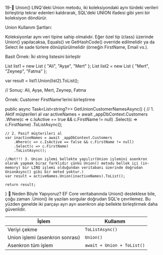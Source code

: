 ﻿19-🔹  Union()
LINQ'deki Union metodu, iki koleksiyondaki aynı türdeki verileri birleştirip tekrar edenleri kaldırarak, SQL'deki UNION ifadesi gibi yeni bir koleksiyon döndürür.

Union Kullanım Şartları:

Koleksiyonlar aynı veri tipine sahip olmalıdır.
Eğer özel tip (class) üzerinde Union() yapılacaksa, Equals() ve GetHashCode() override edilmelidir ya da Select ile sade türlere dönüştürülmelidir (örneğin FirstName, Email vs.).

 Basit Örnek: İki string listesini birleştir

 List<string> list1 = new List<string> { "Ali", "Ayşe", "Mert" };
List<string> list2 = new List<string> { "Mert", "Zeynep", "Fatma" };

var result = list1.Union(list2).ToList();

// Sonuç: Ali, Ayşe, Mert, Zeynep, Fatma

Örnek: Customer FirstName'lerini birleştirme

public async Task<List<string?>> GetUnionCustomerNamesAsync()
{
    // 1. Aktif müşterileri al
    var activeNames = await _appDbContext.Customers
        .Where(c => c.IsActive == true && c.FirstName != null)
        .Select(c => c.FirstName)
        .ToListAsync();

    // 2. Pasif müşterileri al
    var inactiveNames = await _appDbContext.Customers
        .Where(c => c.IsActive == false && c.FirstName != null)
        .Select(c => c.FirstName)
        .ToListAsync();

    //Not!!! 3. Union işlemi bellekte yapılır(Union işlemini asenkron olarak yapmak biraz farklıdır çünkü Union() metodu bellek içi (in-memory) bir LINQ işlemi olduğundan veritabanı üzerinde doğrudan UnionAsync() gibi bir metod yoktur.)
    var result = activeNames.Union(inactiveNames).ToList();

    return result;
}
📌 Neden Böyle Yapıyoruz?
EF Core veritabanında Union() desteklese bile, çoğu zaman .Union() ile yazılan sorgular doğrudan SQL'e çevrilemez.
Bu yüzden genelde iki parçayı ayrı ayrı asenkron alıp bellekte birleştirmek daha güvenlidir.

| İşlem                           | Kullanım                   |
| ------------------------------- | -------------------------- |
| Veriyi çekme                    | `ToListAsync()`            |
| Union işlemi (asenkron sonrası) | `Union()`                  |
| Asenkron tüm işlem              | `await + Union + ToList()` |
